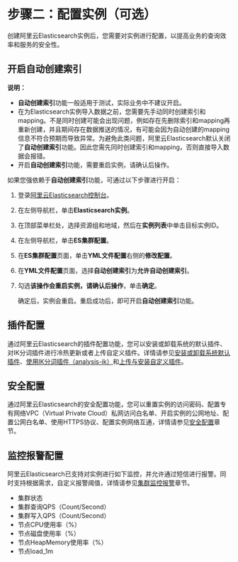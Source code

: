 # 步骤二：配置实例（可选）

创建阿里云Elasticsearch实例后，您需要对实例进行配置，以提高业务的查询效率和服务的安全性。

## 开启自动创建索引

**说明：**

-   **自动创建索引**功能一般适用于测试，实际业务中不建议开启。
-   在为Elasticsearch实例导入数据之前，您需要先手动同时创建索引和mapping。不是同时创建可能会出现问题，例如存在先删除索引和mapping再重新创建，并且期间存在数据推送的情况，有可能会因为自动创建的mapping信息不符合预期而导致异常。为避免此类问题，阿里云Elasticsearch默认关闭了**自动创建索引**功能。因此您需先同时创建索引和mapping，否则直接导入数据会报错。
-   开启**自动创建索引**功能，需要重启实例，请确认后操作。

如果您强依赖于**自动创建索引**功能，可通过以下步骤进行开启：

1.  登录[阿里云Elasticsearch控制台](https://elasticsearch.console.aliyun.com/#/home)。

2.  在左侧导航栏，单击**Elasticsearch实例**。

3.  在顶部菜单栏处，选择资源组和地域，然后在**实例列表**中单击目标实例ID。

4.  在左侧导航栏，单击**ES集群配置**。

5.  在**ES集群配置**页面，单击**YML文件配置**右侧的**修改配置**。

6.  在**YML文件配置**页面，选择**自动创建索引**为**允许自动创建索引**。

7.  勾选**该操作会重启实例，请确认后操作**，单击**确定**。

    确定后，实例会重启。重启成功后，即可开启**自动创建索引**功能。


## 插件配置

通过阿里云Elasticsearch的插件配置功能，您可以安装或卸载系统的默认插件、对IK分词插件进行冷热更新或者上传自定义插件。详情请参见[安装或卸载系统默认插件](/intl.zh-CN/Elasticsearch/插件配置/安装或卸载系统默认插件.md)、[使用IK分词插件（analysis-ik）](/intl.zh-CN/Elasticsearch/插件配置/系统默认插件/使用IK分词插件（analysis-ik）.md)和[上传与安装自定义插件](/intl.zh-CN/Elasticsearch/插件配置/上传与安装自定义插件.md)。

## 安全配置

通过阿里云Elasticsearch的安全配置功能，您可以重置实例的访问密码、配置专有网络VPC（Virtual Private Cloud）私网访问白名单、开启实例的公网地址、配置公网白名单、使用HTTPS协议、配置实例网络互通，详情请参见[安全配置](/intl.zh-CN/Elasticsearch/安全配置/配置ES公网或私网访问白名单.md)章节。

## 监控报警配置

阿里云Elasticsearch已支持对实例进行如下监控，并允许通过短信进行报警。同时支持根据需求，自定义报警阈值，详情请参见[集群监控报警](/intl.zh-CN/Elasticsearch/集群监控报警/配置云监控报警.md)章节。

-   集群状态
-   集群查询QPS（Count/Second）
-   集群写入QPS（Count/Second）
-   节点CPU使用率（%）
-   节点磁盘使用率（%）
-   节点HeapMemory使用率（%）
-   节点load\_1m

